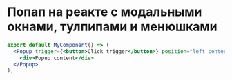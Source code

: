 # Попап на реакте с модальными окнами, тулпипами и менюшками

```jsx
export default MyComponent() => (
  <Popup trigger={<button>Click trigger</button>} position="left center">
    <div>Popup content</div>
  </Popup>
);
```
